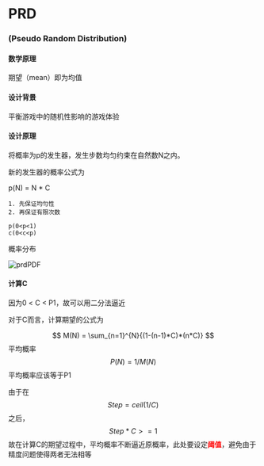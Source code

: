 # PRD

### (Pseudo Random Distribution)

#### 数学原理

期望（mean）即为均值

#### 设计背景

平衡游戏中的随机性影响的游戏体验

#### 设计原理

将概率为p的发生器，发生步数均匀约束在自然数N之内。



新的发生器的概率公式为

p(N) = N * C

	1. 先保证均匀性
	2. 再保证有限次数

```
p(0<p<1)
c(0<c<p)
```



概率分布

![prdPDF](C:\Users\lxx\Pictures\typora\prdPDF.png)



#### 计算C

因为0 < C < P1，故可以用二分法逼近

对于C而言，计算期望的公式为

$$
M(N) = \sum_{n=1}^{N}{(1-(n-1)*C)*(n*C)}
$$
平均概率
$$
P(N) = 1 / M(N)
$$
平均概率应该等于P1

由于在
$$
Step = ceil(1 / C)
$$
之后，
$$
Step * C >= 1
$$
故在计算C的期望过程中，平均概率不断逼近原概率，此处要设定<font color='red'>**阈值**</font>，避免由于精度问题使得两者无法相等
